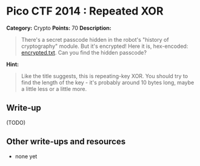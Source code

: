 # Pico CTF 2014 : Repeated XOR

**Category:** Crypto
**Points:** 70
**Description:**

>There's a secret passcode hidden in the robot's "history of cryptography" module. But it's encrypted! Here it is, hex-encoded: [encrypted.txt](encrypted.txt). Can you find the hidden passcode?

**Hint:**
>Like the title suggests, this is repeating-key XOR. You should try to find the length of the key - it's probably around 10 bytes long, maybe a little less or a little more.

## Write-up

(TODO)

## Other write-ups and resources

* none yet
